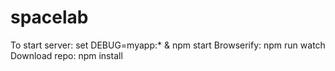 # spacelab
To start server:
set DEBUG=myapp:* & npm start
Browserify:
npm run watch
Download repo:
npm install
